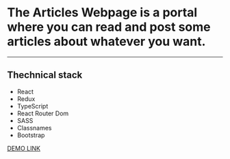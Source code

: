 <h1>The Articles Webpage is a portal where you can read and post some articles about whatever you want.</h1>

<hr/>

<h2>Thechnical stack</h2>

<ul>
  <li>React</li>
  <li>Redux</li>
  <li>TypeScript</li>
  <li>React Router Dom</li>
  <li>SASS</li>
  <li>Classnames</li>
  <li>Bootstrap</li>
</ul>

<a href="https://kuharchukdmytro.github.io/articles_webpage/">DEMO LINK</a>
